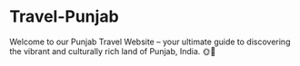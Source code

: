 # Travel-Punjab
Welcome to our Punjab Travel Website – your ultimate guide to discovering the vibrant and culturally rich land of Punjab, India. 🌞🌾  
